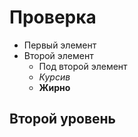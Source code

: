# Проверка
- Первый элемент
- Второй элемент
    - Под второй элемент
    - *Курсив*
    - **Жирно**

## Второй уровень